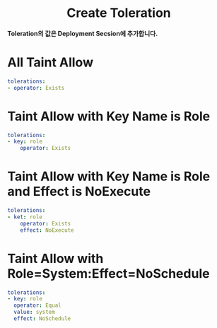 <h1 align="center"> Create Toleration </h1>


**Toleration의 값은 Deployment Secsion에 추가합니다.**

# All Taint Allow
```yaml
tolerations:
- operator: Exists
```

# Taint Allow with Key Name is Role
```yaml
tolerations:
- key: role
	operator: Exists
```

# Taint Allow with Key Name is Role and Effect is NoExecute
```yaml
tolerations:
- ket: role
	operator: Exists
	effect: NoExecute
```

# Taint Allow with Role=System:Effect=NoSchedule
```yaml
tolerations:
- key: role
  operator: Equal
  value: system
  effect: NoSchedule
```